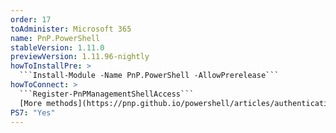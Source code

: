 ```yaml
---
order: 17
toAdminister: Microsoft 365
name: PnP.PowerShell
stableVersion: 1.11.0
previewVersion: 1.11.96-nightly
howToInstallPre: >
  ```Install-Module -Name PnP.PowerShell -AllowPrerelease```
howToConnect: >
  ```Register-PnPManagementShellAccess```
  [More methods](https://pnp.github.io/powershell/articles/authentication.html)
PS7: "Yes"
---
```

